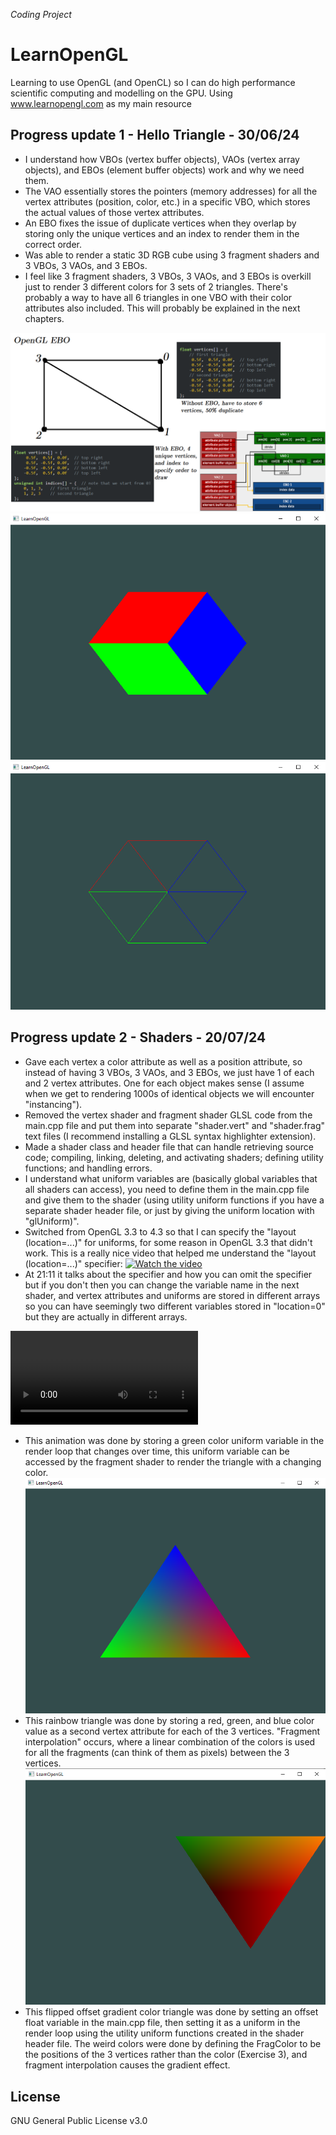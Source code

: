 *Coding Project*
# LearnOpenGL
Learning to use OpenGL (and OpenCL) so I can do high performance scientific computing and modelling on the GPU.
Using www.learnopengl.com as my main resource

## Progress update 1 - Hello Triangle - 30/06/24
* I understand how VBOs (vertex buffer objects), VAOs (vertex array objects), and EBOs (element buffer objects) work and why we need them.
* The VAO essentially stores the pointers (memory addresses) for all the vertex attributes (position, color, etc.) in a specific VBO, which stores the actual values of those vertex attributes.
* An EBO fixes the issue of duplicate vertices when they overlap by storing only the unique vertices and an index to render them in the correct order.
* Was able to render a static 3D RGB cube using 3 fragment shaders and 3 VBOs, 3 VAOs, and 3 EBOs.
* I feel like 3 fragment shaders, 3 VBOs, 3 VAOs, and 3 EBOs is overkill just to render 3 different colors for 3 sets of 2 triangles. There's probably a way to have all 6 triangles in one VBO with their color attributes also included.
  This will probably be explained in the next chapters.

![OpenGL EBO explained](images/OpenGL_EBO.png)
![LearnOpenGL 3D RGB cube](images/learnopengl.png)
![LearnOpenGL 3D RGB cube](images/learnopengl2.png)

## Progress update 2 - Shaders - 20/07/24
* Gave each vertex a color attribute as well as a position attribute, so instead of having 3 VBOs, 3 VAOs, and 3 EBOs, we just have 1 of each and 2 vertex attributes. One for each object makes sense (I assume when we get to rendering 1000s of identical objects we will encounter "instancing").
* Removed the vertex shader and fragment shader GLSL code from the main.cpp file and put them into separate "shader.vert" and "shader.frag" text files (I recommend installing a GLSL syntax highlighter extension).
* Made a shader class and header file that can handle retrieving source code; compiling, linking, deleting, and activating shaders; defining utility functions; and handling errors.
* I understand what uniform variables are (basically global variables that all shaders can access), you need to define them in the main.cpp file and give them to the shader (using utility uniform functions if you have a separate shader header file, or just by giving the uniform location with "glUniform[](...))".
* Switched from OpenGL 3.3 to 4.3 so that I can specify the "layout (location=...)" for uniforms, for some reason in OpenGL 3.3 that didn't work. This is a really nice video that helped me understand the "layout (location=...)" specifier:
[![Watch the video](https://img.youtube.com/vi/yrFo1_Izlk0/maxresdefault.jpg)](https://www.youtube.com/watch?v=yrFo1_Izlk0)
* At 21:11 it talks about the specifier and how you can omit the specifier but if you don't then you can change the variable name in the next shader, and vertex attributes and uniforms are stored in different arrays so you can have seemingly two different variables stored in "location=0" but they are actually in different arrays.

![Green animated triangle](images/shaders.mp4)
* This animation was done by storing a green color uniform variable in the render loop that changes over time, this uniform variable can be accessed by the fragment shader to render the triangle with a changing color.
![Rainbow triangle](images/rainbow-shader.png)
* This rainbow triangle was done by storing a red, green, and blue color value as a second vertex attribute for each of the 3 vertices. "Fragment interpolation" occurs, where a linear combination of the colors is used for all the fragments (can think of them as pixels) between the 3 vertices.
![Interpolated flipped triangle with uniform offset](images/rainbow-shader2.png)
* This flipped offset gradient color triangle was done by setting an offset float variable in the main.cpp file, then setting it as a uniform in the render loop using the utility uniform functions created in the shader header file. The weird colors were done by defining the FragColor to be the positions of the 3 vertices rather than the color (Exercise 3), and fragment interpolation causes the gradient effect. 

## License
GNU General Public License v3.0
